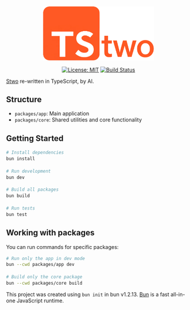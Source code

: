 <p align="center">
  <img src="./public/images/tstwo.png" alt="TStwo Logo" width="60%">
</p>

<p align="center">
  <a href="https://opensource.org/licenses/MIT"><img src="https://img.shields.io/badge/License-MIT-yellow.svg" alt="License: MIT"></a>
  <a href="https://github.com/teddyjfpender/tstwo/actions/workflows/ci.yml"><img src="https://img.shields.io/github/actions/workflow/status/teddyjfpender/tstwo/ci.yml?branch=main" alt="Build Status"></a>
</p>

[Stwo](https://github.com/starkware-libs/stwo/) re-written in TypeScript, by AI.

## Structure

- `packages/app`: Main application
- `packages/core`: Shared utilities and core functionality

## Getting Started

```bash
# Install dependencies
bun install

# Run development
bun dev

# Build all packages
bun build

# Run tests
bun test
```

## Working with packages

You can run commands for specific packages:

```bash
# Run only the app in dev mode
bun --cwd packages/app dev

# Build only the core package
bun --cwd packages/core build
```

This project was created using `bun init` in bun v1.2.13. [Bun](https://bun.sh) is a fast all-in-one JavaScript runtime.

